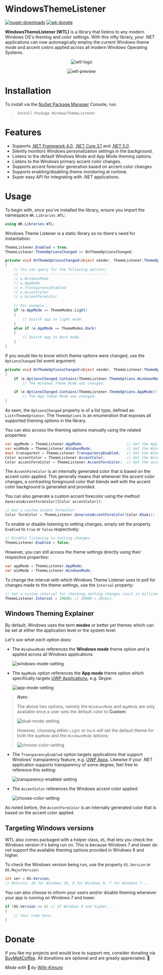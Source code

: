 # WindowsThemeListener
[![nuget-downloads](https://img.shields.io/nuget/dt/WindowsThemeListener?label=Downloads)](https://www.nuget.org/packages/WindowsThemeListener/) [![wk-donate](https://img.shields.io/badge/SupportMe-Donate-orange.svg)](https://www.buymeacoffee.com/willykimura)

**WindowsThemeListener (WTL)** is a library that listens to any modern Windows OS's theming and color settings. With this nifty library, your .NET applications can now automagically employ the current Windows theme mode and accent colors applied across all modern Windows Operating Systems.

<div align="center">

![wtl-logo](Assets/Icons/Logo/wtl-logo-variant-lowres.png)

![wtl-preview](Assets/Screenshots/wtl-demo.gif)

</div>

# Installation 

To install via the [NuGet Package Manager](https://www.nuget.org/packages/WindowsThemeListener/) Console, run:

> `Install-Package WindowsThemeListener`

# Features
- Supports [.NET Framework 4.0](https://www.microsoft.com/en-us/download/details.aspx?id=17718), [.NET Core 3.1](https://dotnet.microsoft.com/download/dotnet-core/3.1) and [.NET 5.0](https://dotnet.microsoft.com/download/dotnet/5.0).
- Silently monitors Windows personalization settings in the background.
- Listens to the default Windows Mode and App Mode theming options.
- Listens to the Windows primary accent color changes.
- Supports accent forecolor generation based on accent color changes.
- Supports enabling/disabling theme monitoring at runtime.
- Super easy API for integrating with .NET applications.

# Usage
To begin with, once you've installed the library, ensure you import the namespace `WK.Libraries.WTL`:

```c#
using WK.Libraries.WTL;
```

Windows Theme Listener is a static library so no there's need for instantiation:

```c#
ThemeListener.Enabled = true;
ThemeListener.ThemeOptionsChanged += OnThemeOptionsChanged;

private void OnThemeOptionsChanged(object sender, ThemeListener.ThemeOptionsChangedEventArgs e)
{
    // You can query for the following options:
    // ----------------------------------------
    // e.WindowsMode
    // e.AppMode
    // e.TransparencyEnabled
    // e.AccentColor
    // e.AccentForeColor
    
    // For example...
    if (e.AppMode == ThemeModes.Light) 
    {
        // Switch app to light mode.
    }
    else if (e.AppMode == ThemeModes.Dark) 
    {
        // Switch app to dark mode.
    }
}
```

If you would like to know which theme options were changed, use the `OptionsChanged` list event argument:

```c#
private void OnThemeOptionsChanged(object sender, ThemeListener.ThemeOptionsChangedEventArgs e)
{
    if (e.OptionsChanged.Contains(ThemeListener.ThemeOptions.WindowsMode))
        // The Windows Theme Mode was changed.

    if (e.OptionsChanged.Contains(ThemeListener.ThemeOptions.AppMode))
        // The App Theme Mode was changed.
}
```

As seen, the `OptionsChanged` property is of a list type, defined as: `List<ThemeOptions>`. The `ThemeOptions` is an enumeration that exposes all supported theming options in the library.

You can also access the theming options manually using the related properties:

```c#
var appMode = ThemeListener.AppMode;                    // Get the App theme mode setting.
var winMode = ThemeListener.WindowsMode;                // Get the Windows theme mode setting.
bool transparent = ThemeListener.TransparencyEnabled;   // Get the Windows transparency setting.
Color accentColor = ThemeListener.AccentColor;          // Get the Windows accent color setting.
Color accentForeColor = ThemeListener.AccentForeColor;  // Get the accent forecolor setting (generated).
```

The `AccentForeColor` is an internally generated color that is based on the accent color applied. This generally means that whenever the accent color changes, a contrasting foreground color that blends well with the accent color background is generated and provided.

You can also generate a custom accent forecolor using the method `GenerateAccentForeColor([Color accentColor])`:

```c#
// Get a custom accent forecolor.
Color foreColor = ThemeListener.GenerateAccentForeColor(Color.Khaki);
```

To enable or disable listening to setting changes, simply set the property `Enabled` to `true` or `false` respectively:

```c#
// Disable listening to setting changes.
ThemeListener.Enabled = false;
```

However, you can still access the theme settings directly using their respective properties:

```c#
var appMode = ThemeListener.AppMode;
var winMode = ThemeListener.WindowsMode;
```

To change the interval with which Windows Theme Listener uses to poll for changes made to the theme settings, use the `Interval` property:

```c#
// Set a custom interval for checking setting changes (unit in milliseconds).
ThemeListener.Interval = 20000; // 20000 = 20secs.
```

## Windows Theming Explainer

By default, Windows uses the term **modes** or better yet themes which can be set at either the application level or the system level.

*Let's see what each option does:*

- The `WindowsMode` references the **Windows mode** theme option and is applied across all Windows applications:

  ![windows-mode-setting](Assets/Screenshots/win-windows-mode.png)

- The `AppMode` option references the **App mode** theme option which specifically targets [UWP Applications](https://docs.microsoft.com/en-us/windows/uwp/get-started/universal-application-platform-guide), e.g. Skype:

  ![app-mode-setting](Assets/Screenshots/win-app-mode.png)

> ***Note:***
>
> The above two options, namely the `WindowsMode` and `AppMode` are only available once a user sets the default color to **Custom**:
>
> ![dual-mode-setting](Assets/Screenshots/win-choose-color.png)
>
> However, choosing either `Light` or `Dark` will set the default theme for both the `AppMode` and  the `WindowsMode` options:
>
> ![choose-color-setting](Assets/Screenshots/win-default-theme-mode.png)

- The `TransparencyEnabled` option targets applications that support Windows' transparency feature, e.g. [UWP Apps](https://docs.microsoft.com/en-us/windows/uwp/get-started/universal-application-platform-guide). Likewise if your .NET application supports transparency of some degree, feel free to reference this setting:

  ![transparency-enabled-setting](Assets/Screenshots/win-transparency-effects.png)

- The `AccentColor` references the Windows accent color applied:

  ![choose-color-setting](Assets/Screenshots/win-choose-accent-color.png)

As noted before, the `AccentForeColor` is an internally generated color that is based on the accent color applied.

## Targeting Windows versions

WTL also comes packaged with a helper class, `OS`, that lets you check the Windows version it's being run on. This is because Windows 7 and lower do not support the available theming options provided in Windows 8 and higher.

To check the Windows version being run, use the property `OS.Version` or `OS.MajorVersion`:

```c#
int ver = OS.Version;
// Returns: 10 for Windows 10, 8 for Windows 8, 7 for Windows 7...
```

You can also choose to inform your users and/or disable theming whenever your app is running on Windows 7 and lower:

```c#
if (OS.Version >= 8) // If Windows 8 and higher...
{
    // Your code here.
}
```

# Donate

If you like my projects and would love to support me, consider donating via [BuyMeACoffee](https://www.buymeacoffee.com/willykimura). All donations are optional and are greatly appreciated. 🙏

*Made with* 💛 *by* [*Willy Kimura*]([https://github.com/Willy-Kimura)
